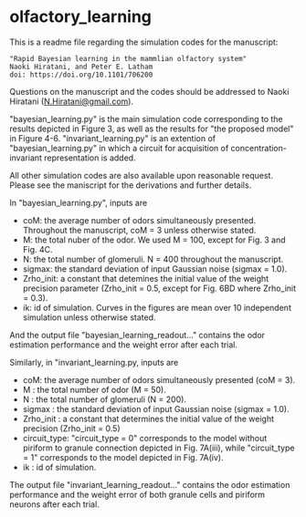 # olfactory_learning

This is a readme file regarding the simulation codes for the manuscript:

	"Rapid Bayesian learning in the mammlian olfactory system"
	Naoki Hiratani, and Peter E. Latham
	doi: https://doi.org/10.1101/706200

Questions on the manuscript and the codes should be addressed to Naoki Hiratani (N.Hiratani@gmail.com).

"bayesian_learning.py" is the main simulation code corresponding to the results depicted in Figure 3, as well as the results for "the proposed model" in Figure 4-6.
"invariant_learning.py" is an extention of "bayesian_learning.py" in which a circuit for acquisition of concentration-invariant representation is added. 

All other simulation codes are also available upon reasonable request.
Please see the maniscript for the derivations and further details.

In "bayesian_learning.py", inputs are

* coM: the average number of odors simultaneously presented. Throughout the manuscript, coM = 3 unless otherwise stated.
* M: the total nuber of the odor. We used M = 100, except for Fig. 3 and Fig. 4C.
* N: the total number of glomeruli. N = 400 throughout the manuscript.
* sigmax: the standard deviation of input Gaussian noise (sigmax = 1.0). 
* Zrho_init: a constant that detemines the initial value of the weight precision parameter (Zrho_init = 0.5, except for Fig. 6BD where Zrho_init = 0.3).
* ik: id of simulation. Curves in the figures are mean over 10 independent simulation unless otherwise stated.

And the output file "bayesian_learning_readout..." contains the odor estimation performance and the weight error after each trial.


Similarly, in "invariant_learning.py, inputs are

* coM: the average number of odors simultaneously presented (coM = 3).
* M : the total number of odor (M = 50).
* N : the total number of glomeruli (N = 200).
* sigmax : the standard deviation of input Gaussian noise (sigmax = 1.0).
* Zrho_init : a constant that determines the initial value of the weight precision (Zrho_init = 0.5)
* circuit_type: "circuit_type = 0" corresponds to the model without piriform to granule connection depicted in Fig. 7A(iii), while "circuit_type = 1" corresponds to the model depicted in Fig. 7A(iv).
* ik : id of simulation.

The output file "invariant_learning_readout..." contains the odor estimation performance and the weight error of both granule cells and piriform neurons after each trial.
